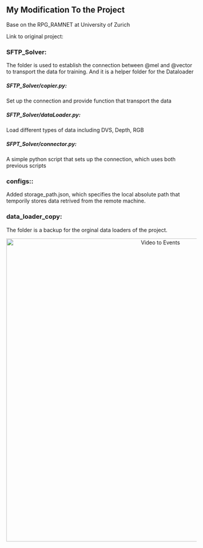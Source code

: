 ## My Modification To the Project

Base on the RPG_RAMNET at University of Zurich

Link to original project: 

### **SFTP_Solver**:
The folder is used to establish the connection between @mel and @vector to transport the data for training. And it is a helper folder for the Dataloader

##### **SFTP_Solver/copier.py**: 
Set up the connection and provide function that transport the data

##### **SFTP_Solver/dataLoader.py**:
Load different types of data including DVS, Depth, RGB

##### **SFPT_Solver/connector.py**:
A simple python script that sets up the connection, which uses both previous scripts


### **configs:**:

Added storage_path.json, which specifies the local absolute path that temporily stores data retrived from the remote machine.


### **data_loader_copy**:

The folder is a backup for the orginal data loaders of the project.

<p align="center">
    <img src="doc/event_scape_s01_preview_w.gif" alt="Video to Events" width="800"/>
</p>
